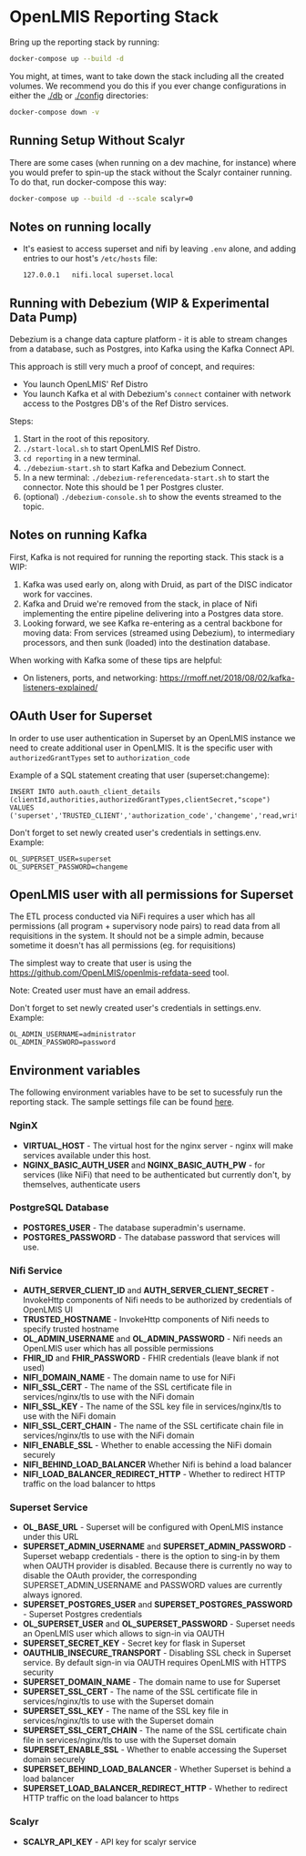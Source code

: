 # OpenLMIS Reporting Stack

Bring up the reporting stack by running:

```sh
docker-compose up --build -d
```

You might, at times, want to take down the stack including all the created volumes. We recommend you do this if you ever change configurations in either the [./db](./db) or [./config](./config) directories:

```sh
docker-compose down -v
```

## Running Setup Without Scalyr

There are some cases (when running on a dev machine, for instance) where you would prefer to spin-up the stack without the Scalyr container running. To do that, run docker-compose this way:

```sh
docker-compose up --build -d --scale scalyr=0
```

## Notes on running locally

* It's easiest to access superset and nifi by leaving `.env` alone, and adding
    entries to our host's `/etc/hosts` file:
    ```
    127.0.0.1   nifi.local superset.local
    ```

## Running with Debezium (WIP & Experimental Data Pump)

Debezium is a change data capture platform - it is able to stream changes from
a database, such as Postgres, into Kafka using the Kafka Connect API.

This approach is still very much a proof of concept, and requires:

- You launch OpenLMIS' Ref Distro
- You launch Kafka et al with Debezium's `connect` container with network
    access to the Postgres DB's of the Ref Distro services.

Steps:

1. Start in the root of this repository.
2. `./start-local.sh` to start OpenLMIS Ref Distro.
3. `cd reporting` in a new terminal.
4. `./debezium-start.sh` to start Kafka and Debezium Connect.
5. In a new terminal:  `./debezium-referencedata-start.sh` to start the
    connector.  Note this should be 1 per Postgres cluster.
6. (optional) `./debezium-console.sh` to show the events streamed to the topic.


## Notes on running Kafka

First, Kafka is not required for running the reporting stack.  This stack is
a WIP:

1. Kafka was used early on, along with Druid, as part of the DISC indicator work
    for vaccines.
1. Kafka and Druid we're removed from the stack, in place of Nifi implementing
    the entire pipeline delivering into a Postgres data store.
1. Looking forward, we see Kafka re-entering as a central backbone for moving
    data:  From services (streamed using Debezium), to intermediary processors,
    and then sunk (loaded) into the destination database.

When working with Kafka some of these tips are helpful:
* On listeners, ports, and networking: https://rmoff.net/2018/08/02/kafka-listeners-explained/


## OAuth User for Superset

In order to use user authentication in Superset by an OpenLMIS instance we need to create additional user in OpenLMIS.
It is the specific user with `authorizedGrantTypes` set to `authorization_code`

Example of a SQL statement creating that user (superset:changeme):
```
INSERT INTO auth.oauth_client_details (clientId,authorities,authorizedGrantTypes,clientSecret,"scope")
VALUES ('superset','TRUSTED_CLIENT','authorization_code','changeme','read,write');
```

Don't forget to set newly created user's credentials in settings.env. Example:
```
OL_SUPERSET_USER=superset
OL_SUPERSET_PASSWORD=changeme
```

## OpenLMIS user with all permissions for Superset

The ETL process conducted via NiFi requires a user which has all permissions (all program + supervisory node pairs) to read data from all requisitions in the system. It should not be a simple admin, because sometime it doesn't has all permissions (eg. for requisitions)

The simplest way to create that user is using the https://github.com/OpenLMIS/openlmis-refdata-seed tool.

Note: Created user must have an email address.


Don't forget to set newly created user's credentials in settings.env. Example:
```
OL_ADMIN_USERNAME=administrator
OL_ADMIN_PASSWORD=password
```

## Environment variables

The following environment variables have to be set to sucessfuly run the reporting stack. The sample settings file can be found [here](settings-sample.env). 

### NginX
* **VIRTUAL_HOST** - The virtual host for the nginx server - nginx will make services available under this host.
* **NGINX_BASIC_AUTH_USER** and **NGINX_BASIC_AUTH_PW** - for services (like NiFi) that need to be authenticated but currently don't, by themselves, authenticate users

### PostgreSQL Database
* **POSTGRES_USER** - The database superadmin's username.
* **POSTGRES_PASSWORD** - The database password that services will use.

### Nifi Service
* **AUTH_SERVER_CLIENT_ID** and **AUTH_SERVER_CLIENT_SECRET** - InvokeHttp components of Nifi needs to be authorized by credentials of OpenLMIS UI
* **TRUSTED_HOSTNAME** - InvokeHttp components of Nifi needs to specify trusted hostname
* **OL_ADMIN_USERNAME** and **OL_ADMIN_PASSWORD** - Nifi needs an OpenLMIS user which has all possible permissions
* **FHIR_ID** and **FHIR_PASSWORD** - FHIR credentials (leave blank if not used)
* **NIFI_DOMAIN_NAME** - The domain name to use for NiFi
* **NIFI_SSL_CERT** - The name of the SSL certificate file in services/nginx/tls to use with the NiFi domain
* **NIFI_SSL_KEY** - The name of the SSL key file in services/nginx/tls to use with the NiFi domain
* **NIFI_SSL_CERT_CHAIN** - The name of the SSL certificate chain file in services/nginx/tls to use with the NiFi domain
* **NIFI_ENABLE_SSL** - Whether to enable accessing the NiFi domain securely
* **NIFI_BEHIND_LOAD_BALANCER** Whether Nifi is behind a load balancer
* **NIFI_LOAD_BALANCER_REDIRECT_HTTP** - Whether to redirect HTTP traffic on the load balancer to https


### Superset Service
* **OL_BASE_URL** - Superset will be configured with OpenLMIS instance under this URL
* **SUPERSET_ADMIN_USERNAME** and **SUPERSET_ADMIN_PASSWORD** - Superset webapp credentials - there is the option to sing-in by them when OAUTH provider is disabled. Because there is currently no way to disable the OAuth provider, the corresponding SUPERSET_ADMIN_USERNAME and PASSWORD values are currently always ignored.
* **SUPERSET_POSTGRES_USER** and **SUPERSET_POSTGRES_PASSWORD** - Superset Postgres credentials
* **OL_SUPERSET_USER** and **OL_SUPERSET_PASSWORD** - Superset needs an OpenLMIS user which allows to sign-in via OAUTH
* **SUPERSET_SECRET_KEY** - Secret key for flask in Superset
* **OAUTHLIB_INSECURE_TRANSPORT** - Disabling SSL check in Superset service. By default sign-in via OAUTH requires OpenLMIS with HTTPS security
* **SUPERSET_DOMAIN_NAME** - The domain name to use for Superset
* **SUPERSET_SSL_CERT** - The name of the SSL certificate file in services/nginx/tls to use with the Superset domain
* **SUPERSET_SSL_KEY** - The name of the SSL key file in services/nginx/tls to use with the Superset domain
* **SUPERSET_SSL_CERT_CHAIN** - The name of the SSL certificate chain file in services/nginx/tls to use with the Superset domain
* **SUPERSET_ENABLE_SSL** - Whether to enable accessing the Superset domain securely
* **SUPERSET_BEHIND_LOAD_BALANCER** - Whether Superset is behind a load balancer
* **SUPERSET_LOAD_BALANCER_REDIRECT_HTTP** - Whether to redirect HTTP traffic on the load balancer to https

### Scalyr
* **SCALYR_API_KEY** - API key for scalyr service